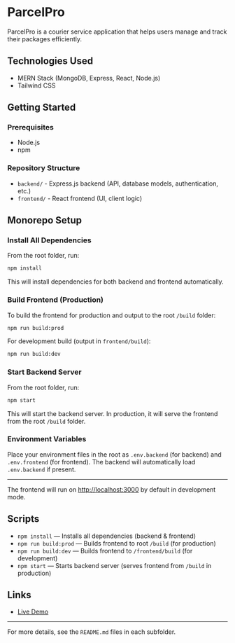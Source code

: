 # ParcelPro

ParcelPro is a courier service application that helps users manage and track their packages efficiently.

## Technologies Used

- MERN Stack (MongoDB, Express, React, Node.js)
- Tailwind CSS

## Getting Started

### Prerequisites

- Node.js
- npm

### Repository Structure

- `backend/` - Express.js backend (API, database models, authentication, etc.)
- `frontend/` - React frontend (UI, client logic)

## Monorepo Setup

### Install All Dependencies

From the root folder, run:

```sh
npm install
```

This will install dependencies for both backend and frontend automatically.

### Build Frontend (Production)

To build the frontend for production and output to the root `/build` folder:

```sh
npm run build:prod
```

For development build (output in `frontend/build`):

```sh
npm run build:dev
```

### Start Backend Server

From the root folder, run:

```sh
npm start
```

This will start the backend server. In production, it will serve the frontend from the root `/build` folder.

### Environment Variables

Place your environment files in the root as `.env.backend` (for backend) and `.env.frontend` (for frontend). The backend will automatically load `.env.backend` if present.

---

The frontend will run on [http://localhost:3000](http://localhost:3000) by default in development mode.

## Scripts

- `npm install` — Installs all dependencies (backend & frontend)
- `npm run build:prod` — Builds frontend to root `/build` (for production)
- `npm run build:dev` — Builds frontend to `/frontend/build` (for development)
- `npm start` — Starts backend server (serves frontend from `/build` in production)

## Links

- [Live Demo](https://parcelpro.onrender.com/)

---

For more details, see the `README.md` files in each subfolder.
